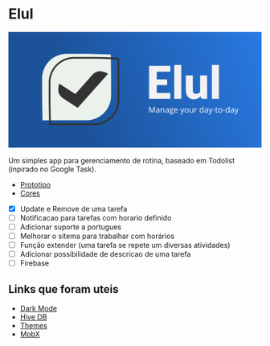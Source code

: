 # Elul

![Logo do aplicativo](/images/simbolo.svg)

Um simples app para gerenciamento de rotina, baseado em Todolist (inpirado no Google Task).

- [Prototipo](https://xd.adobe.com/view/afe468fb-8af2-48ea-4c1e-c8e8306d7f3a-d9d5/)
- [Cores](https://coolors.co/13315c-0b2545-1b5299-8da9c4-eef4ed)

- [x] Update e Remove de uma tarefa
- [ ] Notificacao para tarefas com horario definido
- [ ] Adicionar suporte a portugues
- [ ] Melhorar o sitema para trabalhar com horários
- [ ] Função extender (uma tarefa se repete um diversas atividades)
- [ ] Adicionar possibilidade de descricao de uma tarefa
- [ ] Firebase

## Links que foram uteis

- [Dark Mode](https://developer.school/flutter-mobx-dark-light-mode-switcher/)
- [Hive DB](https://pub.dev/packages/hive)
- [Themes](https://flutter.dev/docs/cookbook/design/themes)
- [MobX](https://pub.dev/packages/mobx)
